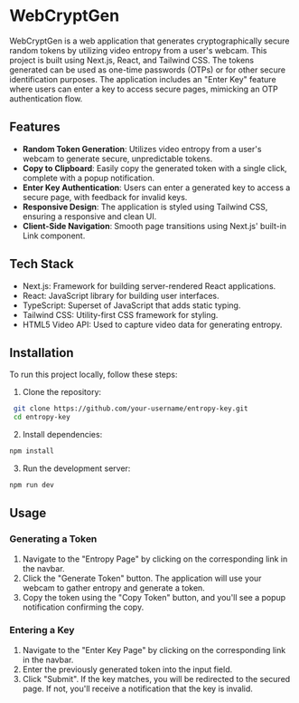 
# WebCryptGen

WebCryptGen is a web application that generates cryptographically secure random tokens by utilizing video entropy from a user's webcam. This project is built using Next.js, React, and Tailwind CSS. The tokens generated can be used as one-time passwords (OTPs) or for other secure identification purposes. The application includes an "Enter Key" feature where users can enter a key to access secure pages, mimicking an OTP authentication flow.



## Features

- **Random Token Generation**: Utilizes video entropy from a user's webcam to generate secure, unpredictable tokens.
- **Copy to Clipboard**: Easily copy the generated token with a single click, complete with a popup notification.
- **Enter Key Authentication**: Users can enter a generated key to access a secure page, with feedback for invalid keys.
- **Responsive Design**: The application is styled using Tailwind CSS, ensuring a responsive and clean UI.
- **Client-Side Navigation**: Smooth page transitions using Next.js' built-in Link component.


## Tech Stack

- Next.js: Framework for building server-rendered React applications.
- React: JavaScript library for building user interfaces.
- TypeScript: Superset of JavaScript that adds static typing.
- Tailwind CSS: Utility-first CSS framework for styling.
- HTML5 Video API: Used to capture video data for generating entropy.


## Installation

To run this project locally, follow these steps:

1. Clone the repository:

```bash
 git clone https://github.com/your-username/entropy-key.git
 cd entropy-key
```

2. Install dependencies:

```bash
npm install
```

3. Run the development server:
```bash
npm run dev
```
    
## Usage

### Generating a Token

1. Navigate  to the "Entropy Page" by clicking on the corresponding link in the navbar.
2. Click the "Generate Token" button. The application will use your webcam to gather entropy and generate a token.
3. Copy the token using the "Copy Token" button, and you'll see a popup notification confirming the copy.

### Entering a Key
1. Navigate to the "Enter Key Page" by clicking on the corresponding link in the navbar.
2. Enter the previously generated token into the input field.
3. Click "Submit". If the key matches, you will be redirected to the secured page. If not, you'll receive a notification that the key is invalid.